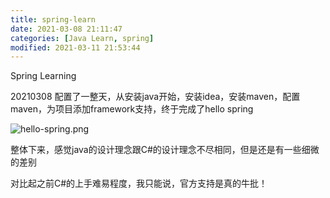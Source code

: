 ```yaml
---
title: spring-learn
date: 2021-03-08 21:11:47
categories: [Java Learn, spring]
modified: 2021-03-11 21:53:44
---
```


Spring Learning

<!-- more -->

20210308
配置了一整天，从安装java开始，安装idea，安装maven，配置maven，为项目添加framework支持，终于完成了hello spring

![hello-spring.png](https://cdn.jsdelivr.net/gh/cary-hu/blog-image@master/20210308/hello-spring.png)

整体下来，感觉java的设计理念跟C#的设计理念不尽相同，但是还是有一些细微的差别

对比起之前C#的上手难易程度，我只能说，官方支持是真的牛批！
